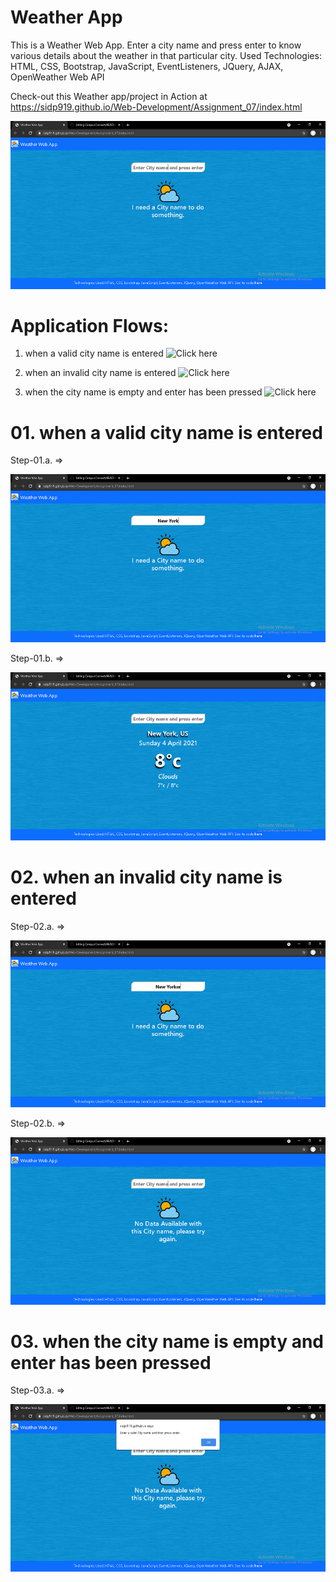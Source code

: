 # Weather App
This is a Weather Web App. Enter a city name and press enter to know various details about the weather in that particular city.
Used Technologies: HTML, CSS, Bootstrap, JavaScript, EventListeners, JQuery, AJAX, OpenWeather Web API

Check-out this Weather app/project in Action at https://sidp919.github.io/Web-Development/Assignment_07/index.html

![Normal Screenshot](https://github.com/SidP919/Web-Development/blob/master/Assignment_07/images/screenshot01.png)

# Application Flows:

01. when a valid city name is entered ![Click here](https://github.com/SidP919/Web-Development/tree/master/Assignment_07#01-when-a-valid-city-name-is-entered-1)

02. when an invalid city name is entered ![Click here](https://github.com/SidP919/Web-Development/tree/master/Assignment_07#02-when-an-invalid-city-name-is-entered-1)

03. when the city name is empty and enter has been pressed ![Click here](https://github.com/SidP919/Web-Development/tree/master/Assignment_07#03-when-the-city-name-is-empty-and-enter-has-been-pressed-1)



# 01. when a valid city name is entered
  
  Step-01.a. =>
  
  ![valid city flow img-01](https://github.com/SidP919/Web-Development/blob/master/Assignment_07/images/screenshot02.png)
  
  
  Step-01.b. =>
  
  ![valid city flow img-02](https://github.com/SidP919/Web-Development/blob/master/Assignment_07/images/screenshot03.png)


# 02. when an invalid city name is entered
  
  Step-02.a. =>
  
  ![invalid city flow img-01](https://github.com/SidP919/Web-Development/blob/master/Assignment_07/images/screenshot04.png)
  
  
  Step-02.b. =>
  
  ![invalid city flow img-02](https://github.com/SidP919/Web-Development/blob/master/Assignment_07/images/screenshot05.png)


# 03. when the city name is empty and enter has been pressed
  
  Step-03.a. =>
  
  ![empty city flow img-01](https://github.com/SidP919/Web-Development/blob/master/Assignment_07/images/screenshot06.png)
  
  
